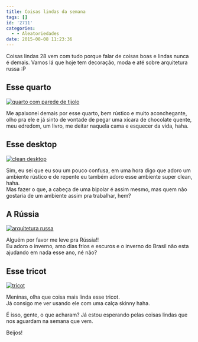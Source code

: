 ```yaml
---
title: Coisas lindas da semana
tags: []
id: '2711'
categories:
  - - Aleatoriedades
date: 2015-08-08 11:23:36
---
```


Coisas lindas 28 vem com tudo porque falar de coisas boas e lindas nunca é demais. Vamos lá que hoje tem decoração, moda e até sobre arquitetura russa :P

## Esse quarto

[![quarto com parede de tijolo ](http://natalia.blog.br/wp-content/uploads/2015/08/4e371677af14a7a6b3322942f40ea153-685x1024.jpg)](http://natalia.blog.br/wp-content/uploads/2015/08/4e371677af14a7a6b3322942f40ea153.jpg)

Me apaixonei demais por esse quarto, bem rústico e muito aconchegante, olho pra ele e já sinto de vontade de pegar uma xícara de chocolate quente, meu edredom, um livro, me deitar naquela cama e esquecer da vida, haha.

## Esse desktop

[![clean desktop](http://natalia.blog.br/wp-content/uploads/2015/08/5fb2fd964eccdcd86d74aa8f05767fc6-683x1024.jpg)](http://natalia.blog.br/wp-content/uploads/2015/08/5fb2fd964eccdcd86d74aa8f05767fc6.jpg)

Sim, eu sei que eu sou um pouco confusa, em uma hora digo que adoro um ambiente rústico e de repente eu também adoro esse ambiente super clean, haha.  
Mas fazer o que, a cabeça de uma bipolar é assim mesmo, mas quem não gostaria de um ambiente assim pra trabalhar, hem?

## A Rússia

[![arquitetura russa](http://natalia.blog.br/wp-content/uploads/2015/08/0982908243e9f492fd50934d9b71c7bb-654x1024.jpg)](http://natalia.blog.br/wp-content/uploads/2015/08/0982908243e9f492fd50934d9b71c7bb.jpg)

Alguém por favor me leve pra Rússia!!  
Eu adoro o inverno, amo dias frios e escuros e o inverno do Brasil não esta ajudando em nada esse ano, né não?

## Esse tricot

[![tricot](http://natalia.blog.br/wp-content/uploads/2015/08/tricot-683x1024.jpg)](http://natalia.blog.br/wp-content/uploads/2015/08/tricot.jpg)

Meninas, olha que coisa mais linda esse tricot.  
Já consigo me ver usando ele com uma calça skinny haha.

É isso, gente, o que acharam? Já estou esperando pelas coisas lindas que nos aguardam na semana que vem.

Beijos!